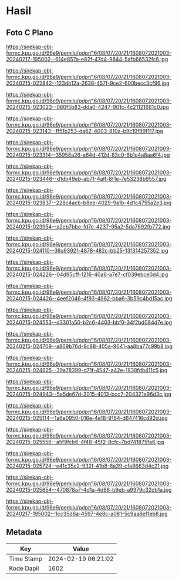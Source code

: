 # Hasil

## Foto C Plano

https://sirekap-obj-formc.kpu.go.id/96e9/pemilu/pdpr/16/08/07/20/21/1608072021003-20240217-195002--614e857a-e82f-47d4-9844-5afb66532fc6.jpg

https://sirekap-obj-formc.kpu.go.id/96e9/pemilu/pdpr/16/08/07/20/21/1608072021003-20240215-022842--123db12a-2636-457f-9ce2-600becc3cf96.jpg

https://sirekap-obj-formc.kpu.go.id/96e9/pemilu/pdpr/16/08/07/20/21/1608072021003-20240215-023023--080f5b83-dda0-4247-901c-4c21121661c0.jpg

https://sirekap-obj-formc.kpu.go.id/96e9/pemilu/pdpr/16/08/07/20/21/1608072021003-20240215-023143--ff51b253-da62-4003-810a-b9c19f99f117.jpg

https://sirekap-obj-formc.kpu.go.id/96e9/pemilu/pdpr/16/08/07/20/21/1608072021003-20240215-023314--35958a26-a64d-412d-83c0-6b1e4a8aa6f4.jpg

https://sirekap-obj-formc.kpu.go.id/96e9/pemilu/pdpr/16/08/07/20/21/1608072021003-20240215-023446--d1db49eb-ab71-4aff-8f1e-7e53238b9557.jpg

https://sirekap-obj-formc.kpu.go.id/96e9/pemilu/pdpr/16/08/07/20/21/1608072021003-20240215-023837--228c4acb-b8ee-4029-9a1b-4d1c4755a2e3.jpg

https://sirekap-obj-formc.kpu.go.id/96e9/pemilu/pdpr/16/08/07/20/21/1608072021003-20240215-023954--a2eb7bbe-fd7e-4237-95a2-5da7892fb772.jpg

https://sirekap-obj-formc.kpu.go.id/96e9/pemilu/pdpr/16/08/07/20/21/1608072021003-20240215-024110--38a9392f-4878-482c-bb25-13f314257352.jpg

https://sirekap-obj-formc.kpu.go.id/96e9/pemilu/pdpr/16/08/07/20/21/1608072021003-20240215-024226--04d95cff-1216-40a6-a7e7-cf039ebce0d4.jpg

https://sirekap-obj-formc.kpu.go.id/96e9/pemilu/pdpr/16/08/07/20/21/1608072021003-20240215-024426--4eef2046-4f93-4962-bba6-3b59c4bd15ac.jpg

https://sirekap-obj-formc.kpu.go.id/96e9/pemilu/pdpr/16/08/07/20/21/1608072021003-20240215-024553--d3301a50-b2c6-4403-bbf0-34f2bd084d7e.jpg

https://sirekap-obj-formc.kpu.go.id/96e9/pemilu/pdpr/16/08/07/20/21/1608072021003-20240215-024709--a869b76d-9c88-405a-9041-aa8ba77c99b8.jpg

https://sirekap-obj-formc.kpu.go.id/96e9/pemilu/pdpr/16/08/07/20/21/1608072021003-20240215-024825--39a78399-d71f-4547-a42e-1838fdb411c5.jpg

https://sirekap-obj-formc.kpu.go.id/96e9/pemilu/pdpr/16/08/07/20/21/1608072021003-20240215-024943--5e5de67d-3015-4013-bcc7-204321e96d3c.jpg

https://sirekap-obj-formc.kpu.go.id/96e9/pemilu/pdpr/16/08/07/20/21/1608072021003-20240215-025114--1a6e0950-016e-4e18-9164-d647416cd92d.jpg

https://sirekap-obj-formc.kpu.go.id/96e9/pemilu/pdpr/16/08/07/20/21/1608072021003-20240215-025556--a5f9fcb6-4f48-45f2-8cfc-7bd741875fa6.jpg

https://sirekap-obj-formc.kpu.go.id/96e9/pemilu/pdpr/16/08/07/20/21/1608072021003-20240215-025724--e41c35e2-932f-41b8-8a39-cfa8663d4c21.jpg

https://sirekap-obj-formc.kpu.go.id/96e9/pemilu/pdpr/16/08/07/20/21/1608072021003-20240215-025854--470878a7-4d1a-4d66-b9eb-a9379c32db1a.jpg

https://sirekap-obj-formc.kpu.go.id/96e9/pemilu/pdpr/16/08/07/20/21/1608072021003-20240217-195002--1cc35d6a-4597-4e8c-a081-5c9aa8e11eb8.jpg


## Metadata

| Key        | Value               |
| ---------- | ------------------- |
| Time Stamp | 2024-02-19 06:21:02 |
| Kode Dapil | 1602                |



